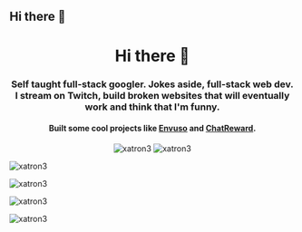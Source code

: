 ## Hi there 👋
<h1 align="center">Hi there 👋</h1>
<h3 align="center">Self taught full-stack googler. Jokes aside, full-stack web dev. I stream on Twitch, build broken websites that will eventually work and think that I'm funny.</h3>

<h4 align="center">
Built some cool projects like <a href="https://github.com/envuso" target="_blank">Envuso</a> and <a href="https://chatreward.tv/" target="_blank">ChatReward</a>.
</h4>

<p align="center">  
  <img src="https://wakatime.com/badge/user/e3554835-2c7c-4e57-a5b0-6c34501aa484.svg" alt="xatron3" />
  <img src="https://komarev.com/ghpvc/?username=xatron3&label=Profile%20views&color=0e75b6&style=flat" alt="xatron3" />
</p>

<p align="left"><img src="https://github-readme-stats.vercel.app/api/top-langs?username=xatron3&show_icons=true&locale=en&layout=compact&hide=c%23" alt="xatron3" /></p>
<p align="left"><img src="https://github-readme-streak-stats.herokuapp.com/?user=xatron3&" alt="xatron3" /></p>
<p align="left"><img src="https://github-readme-stats.vercel.app/api?username=xatron3&show_icons=true&locale=en" alt="xatron3" /></p>


<p>
  <img src="https://github-profile-trophy.vercel.app/?username=xatron3" alt="xatron3" />
</p>

